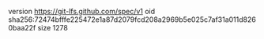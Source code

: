 version https://git-lfs.github.com/spec/v1
oid sha256:72474bfffe225472e1a87d2079fcd208a2969b5e025c7af31a011d8260baa22f
size 1278
